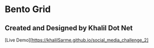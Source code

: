 # Bento Grid

## Created and Designed by Khalil Dot Net

[Live Demo][https://khalilSarme.github.io/social_media_challenge_2]